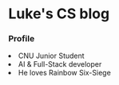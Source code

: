 <h1>Luke's CS blog</h1>
<div>
<h3>Profile</h3>
  <li>CNU Junior Student</li>
  <li>AI & Full-Stack developer</li>
  <li>He loves Rainbow Six-Siege</li>
 </div>
